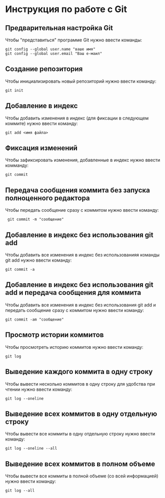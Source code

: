# **Инструкция по работе с Git**

## Предварительная настройка Git

Чтобы "представиться" программе Git нужно ввести команды:

    git config --global user.name "ваше имя"
    git config --global user.email "Ваш е-маил"

## Создание репозитория

Чтобы инициализировать новый репозиторий нужно ввести команду: 

    git init

## Добавление в индекс

Чтобы добавить изменения в индекс (для фиксации в следующем коммите) нужно ввести команду:

    git add <имя файла>

## Фиксация изменений

Чтобы зафиксировать изменения, добавленные в индекс нужно ввести комманду:

    git commit

## Передача сообщения коммита без запуска полноценного редактора

Чтобы передать сообщение сразу с коммитом нужно ввести команду:

     git commit -m "сообщение"

## Добавление в индекс без использования git add

Чтобы добавить все изменения в индекс без использованияя команды git add нужно ввести команду:

    git commit -a

## Добавление в индекс без использования git add и передача сообщения для коммита

Чтобы добавить все изменения в индекс без использования git add и передать сообщение сразу с коммитом нужно ввести команду:

    git commit -am "сообщение"

## Просмотр истории коммитов

Чтобы просмотреть историю коммитов нужно ввести команду:

    git log

## Выведение каждого коммита в одну строку

Чтобы вывести несколько коммитов в одну строку для удобства при чтении нужно ввести команду:

    git log --oneline

## Выведение всех коммитов в одну отдельную строку

Чтобы вывести все коммиты в одну отдельную строку нужно ввести команду:

    git log --oneline --all

## Выведение всех коммитов в полном объеме

Чтобы вывести все коммиты в полной объеме (со всей информацией) нужно ввести команду:

    git log --all

